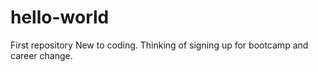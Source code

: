 # hello-world
First repository
New to coding. Thinking of signing up for bootcamp and career change.

